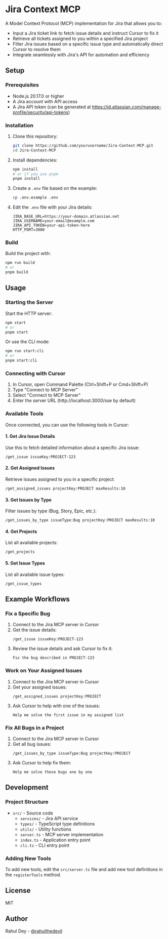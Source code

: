 # Jira Context MCP

A Model Context Protocol (MCP) implementation for Jira that allows you to:

- Input a Jira ticket link to fetch issue details and instruct Cursor to fix it
- Retrieve all tickets assigned to you within a specified Jira project 
- Filter Jira issues based on a specific issue type and automatically direct Cursor to resolve them
- Integrate seamlessly with Jira's API for automation and efficiency

## Setup

### Prerequisites

- Node.js 20.17.0 or higher
- A Jira account with API access
- A Jira API token (can be generated at https://id.atlassian.com/manage-profile/security/api-tokens)

### Installation

1. Clone this repository:
   ```bash
   git clone https://github.com/yourusername/Jira-Context-MCP.git
   cd Jira-Context-MCP
   ```

2. Install dependencies:
   ```bash
   npm install
   # or if you use pnpm
   pnpm install
   ```

3. Create a `.env` file based on the example:
   ```bash
   cp .env.example .env
   ```

4. Edit the `.env` file with your Jira details:
   ```
   JIRA_BASE_URL=https://your-domain.atlassian.net
   JIRA_USERNAME=your-email@example.com
   JIRA_API_TOKEN=your-api-token-here
   HTTP_PORT=3000
   ```

### Build

Build the project with:

```bash
npm run build
# or
pnpm build
```

## Usage

### Starting the Server

Start the HTTP server:

```bash
npm start
# or
pnpm start
```

Or use the CLI mode:

```bash
npm run start:cli
# or
pnpm start:cli
```

### Connecting with Cursor

1. In Cursor, open Command Palette (Ctrl+Shift+P or Cmd+Shift+P)
2. Type "Connect to MCP Server"
3. Select "Connect to MCP Server"
4. Enter the server URL (http://localhost:3000/sse by default)

### Available Tools

Once connected, you can use the following tools in Cursor:

#### 1. Get Jira Issue Details

Use this to fetch detailed information about a specific Jira issue:

```
/get_issue issueKey:PROJECT-123
```

#### 2. Get Assigned Issues

Retrieve issues assigned to you in a specific project:

```
/get_assigned_issues projectKey:PROJECT maxResults:10
```

#### 3. Get Issues by Type

Filter issues by type (Bug, Story, Epic, etc.):

```
/get_issues_by_type issueType:Bug projectKey:PROJECT maxResults:10
```

#### 4. Get Projects

List all available projects:

```
/get_projects
```

#### 5. Get Issue Types

List all available issue types:

```
/get_issue_types
```

## Example Workflows

### Fix a Specific Bug

1. Connect to the Jira MCP server in Cursor
2. Get the issue details:
   ```
   /get_issue issueKey:PROJECT-123
   ```
3. Review the issue details and ask Cursor to fix it:
   ```
   Fix the bug described in PROJECT-123
   ```

### Work on Your Assigned Issues

1. Connect to the Jira MCP server in Cursor
2. Get your assigned issues:
   ```
   /get_assigned_issues projectKey:PROJECT
   ```
3. Ask Cursor to help with one of the issues:
   ```
   Help me solve the first issue in my assigned list
   ```

### Fix All Bugs in a Project

1. Connect to the Jira MCP server in Cursor
2. Get all bug issues:
   ```
   /get_issues_by_type issueType:Bug projectKey:PROJECT
   ```
3. Ask Cursor to help fix them:
   ```
   Help me solve these bugs one by one
   ```

## Development

### Project Structure

- `src/` - Source code
  - `services/` - Jira API service
  - `types/` - TypeScript type definitions
  - `utils/` - Utility functions
  - `server.ts` - MCP server implementation
  - `index.ts` - Application entry point
  - `cli.ts` - CLI entry point

### Adding New Tools

To add new tools, edit the `src/server.ts` file and add new tool definitions in the `registerTools` method.

## License

MIT 

## Author

Rahul Dey - [@rahulthedevil](https://github.com/rahulthedevil) 